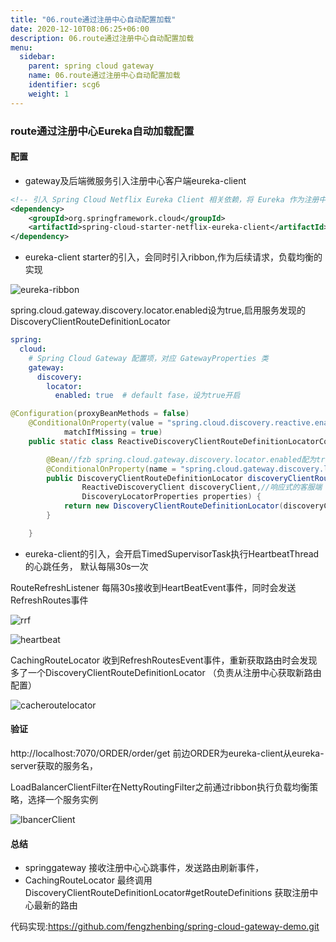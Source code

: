 ```yaml
---
title: "06.route通过注册中心自动配置加载"
date: 2020-12-10T08:06:25+06:00
description: 06.route通过注册中心自动配置加载
menu:
  sidebar:
    parent: spring cloud gateway
    name: 06.route通过注册中心自动配置加载
    identifier: scg6
    weight: 1
---
```


### route通过注册中心Eureka自动加载配置

#### 配置
* gateway及后端微服务引入注册中心客户端eureka-client
```xml
<!-- 引入 Spring Cloud Netflix Eureka Client 相关依赖，将 Eureka 作为注册中心的客户端，并实现对其的自动配置 -->
<dependency>
    <groupId>org.springframework.cloud</groupId>
    <artifactId>spring-cloud-starter-netflix-eureka-client</artifactId>
</dependency>
```

* eureka-client starter的引入，会同时引入ribbon,作为后续请求，负载均衡的实现

![eureka-ribbon](https://gitee.com/fengzhenbing/picgo/raw/master/eureka-ribbon.png)

spring.cloud.gateway.discovery.locator.enabled设为true,启用服务发现的DiscoveryClientRouteDefinitionLocator 
```yaml
spring:
  cloud:
    # Spring Cloud Gateway 配置项，对应 GatewayProperties 类
    gateway:
      discovery:
        locator:
          enabled: true  # default fase，设为true开启
```



```java
@Configuration(proxyBeanMethods = false)
	@ConditionalOnProperty(value = "spring.cloud.discovery.reactive.enabled",//fzb 默认使用响应式的方式
			matchIfMissing = true)
	public static class ReactiveDiscoveryClientRouteDefinitionLocatorConfiguration {

		@Bean//fzb spring.cloud.gateway.discovery.locator.enabled配为true时，才开启DiscoveryClientRouteDefinitionLocator
		@ConditionalOnProperty(name = "spring.cloud.gateway.discovery.locator.enabled")
		public DiscoveryClientRouteDefinitionLocator discoveryClientRouteDefinitionLocator(
				ReactiveDiscoveryClient discoveryClient,//响应式的客服端 Eureka就是 EurekaReactiveDiscoveryClient
				DiscoveryLocatorProperties properties) {
			return new DiscoveryClientRouteDefinitionLocator(discoveryClient, properties);
		}

	}
```

* eureka-client的引入，会开启TimedSupervisorTask执行HeartbeatThread的心跳任务， 默认每隔30s一次

RouteRefreshListener 每隔30s接收到HeartBeatEvent事件，同时会发送RefreshRoutes事件

![rrf](https://gitee.com/fengzhenbing/picgo/raw/master/rrf.png)

![heartbeat](https://gitee.com/fengzhenbing/picgo/raw/master/heartbeat.png)

CachingRouteLocator 收到RefreshRoutesEvent事件，重新获取路由时会发现多了一个DiscoveryClientRouteDefinitionLocator （负责从注册中心获取新路由配置）

![cacheroutelocator](https://gitee.com/fengzhenbing/picgo/raw/master/cacheroutelocator.png)

#### 验证

http://localhost:7070/ORDER/order/get 前边ORDER为eureka-client从eureka-server获取的服务名， 

LoadBalancerClientFilter在NettyRoutingFilter之前通过ribbon执行负载均衡策略，选择一个服务实例

![lbancerClient](https://gitee.com/fengzhenbing/picgo/raw/master/lbancerClient.png)

#### 总结

* springgateway 接收注册中心心跳事件，发送路由刷新事件，
* CachingRouteLocator 最终调用DiscoveryClientRouteDefinitionLocator#getRouteDefinitions 获取注册中心最新的路由

代码实现:https://github.com/fengzhenbing/spring-cloud-gateway-demo.git